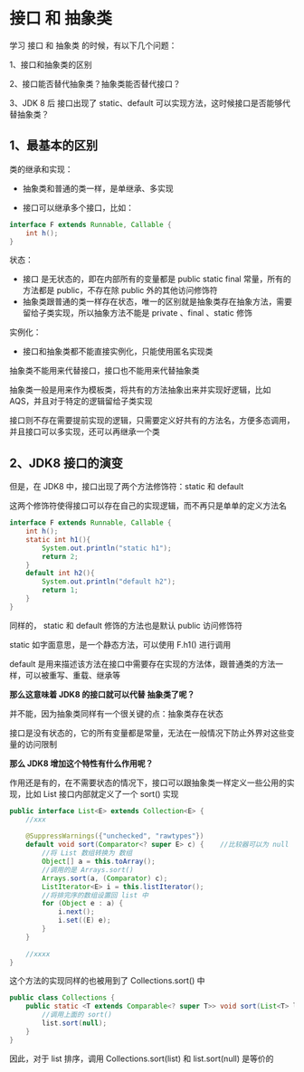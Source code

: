 # 接口 和 抽象类



学习 接口 和 抽象类 的时候，有以下几个问题：

1、接口和抽象类的区别

2、接口能否替代抽象类？抽象类能否替代接口？

3、JDK 8 后 接口出现了 static、default 可以实现方法，这时候接口是否能够代替抽象类？



## 1、最基本的区别

类的继承和实现：

- 抽象类和普通的类一样，是单继承、多实现

- 接口可以继承多个接口，比如：

```java
interface F extends Runnable, Callable {
    int h();
}
```

状态：

- 接口 是无状态的，即在内部所有的变量都是 public static final 常量，所有的方法都是 public，不存在除 public 外的其他访问修饰符
- 抽象类跟普通的类一样存在状态，唯一的区别就是抽象类存在抽象方法，需要留给子类实现，所以抽象方法不能是 private 、final 、static 修饰

实例化：

- 接口和抽象类都不能直接实例化，只能使用匿名实现类



抽象类不能用来代替接口，接口也不能用来代替抽象类

抽象类一般是用来作为模板类，将共有的方法抽象出来并实现好逻辑，比如 AQS，并且对于特定的逻辑留给子类实现

接口则不存在需要提前实现的逻辑，只需要定义好共有的方法名，方便多态调用，并且接口可以多实现，还可以再继承一个类



## 2、JDK8 接口的演变

但是，在 JDK8 中，接口出现了两个方法修饰符：static 和 default

这两个修饰符使得接口可以存在自己的实现逻辑，而不再只是单单的定义方法名

```java
interface F extends Runnable, Callable {
    int h();
    static int h1(){
        System.out.println("static h1");
        return 2;
    }
    default int h2(){
        System.out.println("default h2");
        return 1;
    }
}
```

同样的， static 和 default 修饰的方法也是默认 public 访问修饰符



static 如字面意思，是一个静态方法，可以使用 F.h1() 进行调用

default 是用来描述该方法在接口中需要存在实现的方法体，跟普通类的方法一样，可以被重写、重载、继承等



**那么这意味着 JDK8 的接口就可以代替 抽象类了呢？**

并不能，因为抽象类同样有一个很关键的点：抽象类存在状态

接口是没有状态的，它的所有变量都是常量，无法在一般情况下防止外界对这些变量的访问限制



**那么 JDK8 增加这个特性有什么作用呢？**

作用还是有的，在不需要状态的情况下，接口可以跟抽象类一样定义一些公用的实现，比如 List 接口内部就定义了一个 sort() 实现

```java
public interface List<E> extends Collection<E> {
    //xxx
    
    @SuppressWarnings({"unchecked", "rawtypes"})
    default void sort(Comparator<? super E> c) {	//比较器可以为 null
        //将 List 数组转换为 数组
        Object[] a = this.toArray();
        //调用的是 Arrays.sort()
        Arrays.sort(a, (Comparator) c);
        ListIterator<E> i = this.listIterator();
        //将排完序的数组设置回 list 中
        for (Object e : a) {
            i.next();
            i.set((E) e);
        }
    }
    
    //xxxx
}
```

这个方法的实现同样的也被用到了 Collections.sort() 中

```java
public class Collections {
    public static <T extends Comparable<? super T>> void sort(List<T> list) {
        //调用上面的 sort()
        list.sort(null);
    }
}
```



因此，对于 list 排序，调用 Collections.sort(list) 和 list.sort(null) 是等价的 